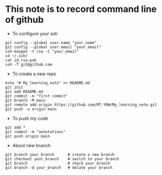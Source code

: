 # This note is to record command line of github

+ To configure your ssh
```shell
git config --global user.name "your_name"
git config --global user.email "your_email"
ssh-keygen -t rsa -C "your_email"
cd ~/.ssh/
cat id_rsa.pub
ssh -T git@github.com
```
+ To create a new repo 
```shell
echo "# My_learning_note" >> README.md
git init
git add README.md
git commit -m "first commit"
git branch -M main
git remote add origin https://github.com/MT-YRW/My_learning_note.git
git push -u origin main
```
+ To push my code
```shell
git add *
git commit -m "annotations"
git push origin main
```
+ About new branch 
```shell
git branch your_branch      # create a new branch
git checkout your_branch    # switch to your branch
git branch                  # check your branch
git branch -d your_branch   # delate your branch
```

